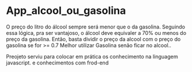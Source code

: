 # App_alcool_ou_gasolina

O preço do litro do álcool sempre será menor que o da gasolina. 
Seguindo essa lógica, pra ser vantajoso, o álcool deve equivaler 
a 70% ou menos do preço da gasolina. Então, basta dividir 
o preço da alcool com o preço do gasolina
se for >= 0.7 Melhor utilizar Gasolina 
senão ficar no alcool..

Preojeto serviu para colocar em prática os conhecimento na linguagem javascript.
e conhecimentos com frod-end

